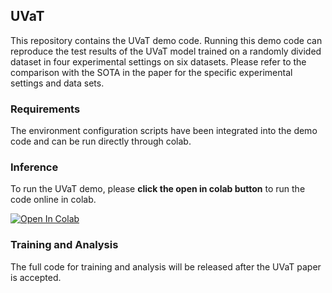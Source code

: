 ## **UVaT**
This repository contains the UVaT demo code. Running this demo code can reproduce the test results of the UVaT model trained on a randomly divided dataset in four experimental settings on six datasets. Please refer to the comparison with the SOTA in the paper for the specific experimental settings and data sets.

### **Requirements**
The environment configuration scripts have been integrated into the demo code and can be run directly through colab.

### **Inference**
To run the UVaT demo, please **click the open in colab button** to run the code online in colab. 

[![Open In Colab](https://colab.research.google.com/assets/colab-badge.svg)](https://colab.research.google.com/github/li-yapeng/UVaT/blob/main/UVaT_Demo.ipynb)

### **Training and Analysis**
The full code for training and analysis will be released after the UVaT paper is accepted.